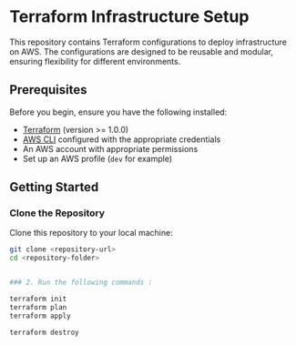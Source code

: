 # Terraform Infrastructure Setup

This repository contains Terraform configurations to deploy infrastructure on AWS. The configurations are designed to be reusable and modular, ensuring flexibility for different environments.

## Prerequisites

Before you begin, ensure you have the following installed:

- [Terraform](https://www.terraform.io/downloads.html) (version >= 1.0.0)
- [AWS CLI](https://aws.amazon.com/cli/) configured with the appropriate credentials
- An AWS account with appropriate permissions
- Set up an AWS profile (`dev` for example)

## Getting Started

### Clone the Repository

Clone this repository to your local machine:

```bash
git clone <repository-url>
cd <repository-folder>


### 2. Run the following commands :

terraform init
terraform plan
terraform apply

terraform destroy
```
